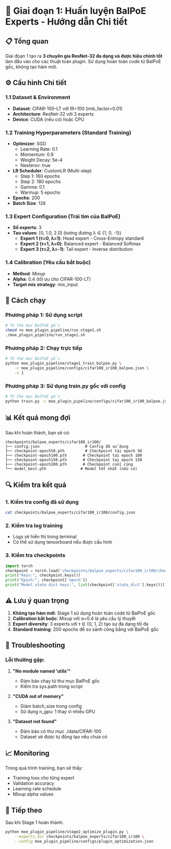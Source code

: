 # 🎯 Giai đoạn 1: Huấn luyện BalPoE Experts - Hướng dẫn Chi tiết

## 📋 Tổng quan

Giai đoạn 1 tạo ra **3 chuyên gia ResNet-32 đa dạng và được hiệu chỉnh tốt** làm đầu vào cho các thuật toán plugin. Sử dụng hoàn toàn code từ BalPoE gốc, không tạo hàm mới.

## ⚙️ Cấu hình Chi tiết

### 1.1 Dataset & Environment
- **Dataset**: CIFAR-100-LT với IR=100 (imb_factor=0.01)
- **Architecture**: ResNet-32 với 3 experts
- **Device**: CUDA (nếu có) hoặc CPU

### 1.2 Training Hyperparameters (Standard Training)
- **Optimizer**: SGD
  - Learning Rate: 0.1
  - Momentum: 0.9
  - Weight Decay: 5e-4
  - Nesterov: true
- **LR Scheduler**: CustomLR (Multi-step)
  - Step 1: 160 epochs
  - Step 2: 180 epochs
  - Gamma: 0.1
  - Warmup: 5 epochs
- **Epochs**: 200
- **Batch Size**: 128

### 1.3 Expert Configuration (Trái tim của BalPoE)
- **Số experts**: 3
- **Tau values**: [0, 1.0, 2.0] (tương đương λ ∈ {1, 0, -1})
  - **Expert 1 (τ=0, λ=1)**: Head expert - Cross-Entropy standard
  - **Expert 2 (τ=1, λ=0)**: Balanced expert - Balanced Softmax  
  - **Expert 3 (τ=2, λ=-1)**: Tail expert - Inverse distribution

### 1.4 Calibration (Yêu cầu bắt buộc)
- **Method**: Mixup
- **Alpha**: 0.4 (tối ưu cho CIFAR-100-LT)
- **Target mix strategy**: mix_input

## 🚀 Cách chạy

### Phương pháp 1: Sử dụng script
```bash
# Từ thư mục BalPoE gốc
chmod +x moe_plugin_pipeline/run_stage1.sh
./moe_plugin_pipeline/run_stage1.sh
```

### Phương pháp 2: Chạy trực tiếp
```bash
# Từ thư mục BalPoE gốc
python moe_plugin_pipeline/stage1_train_balpoe.py \
    -c moe_plugin_pipeline/configs/cifar100_ir100_balpoe.json \
    -s 1
```

### Phương pháp 3: Sử dụng train.py gốc với config
```bash
# Từ thư mục BalPoE gốc
python train.py -c moe_plugin_pipeline/configs/cifar100_ir100_balpoe.json -s 1
```

## 📊 Kết quả mong đợi

Sau khi hoàn thành, bạn sẽ có:

```
checkpoints/balpoe_experts/cifar100_ir100/
├── config.json                    # Config đã sử dụng
├── checkpoint-epoch50.pth         # Checkpoint tại epoch 50
├── checkpoint-epoch100.pth       # Checkpoint tại epoch 100
├── checkpoint-epoch150.pth       # Checkpoint tại epoch 150
├── checkpoint-epoch200.pth       # Checkpoint cuối cùng
└── model_best.pth               # Model tốt nhất (nếu có)
```

## 🔍 Kiểm tra kết quả

### 1. Kiểm tra config đã sử dụng
```bash
cat checkpoints/balpoe_experts/cifar100_ir100/config.json
```

### 2. Kiểm tra log training
- Logs sẽ hiển thị trong terminal
- Có thể sử dụng tensorboard nếu được cấu hình

### 3. Kiểm tra checkpoints
```python
import torch
checkpoint = torch.load('checkpoints/balpoe_experts/cifar100_ir100/checkpoint-epoch200.pth')
print("Keys:", checkpoint.keys())
print("Epoch:", checkpoint['epoch'])
print("Model state dict keys:", list(checkpoint['state_dict'].keys())[:5])
```

## ⚠️ Lưu ý quan trọng

1. **Không tạo hàm mới**: Stage 1 sử dụng hoàn toàn code từ BalPoE gốc
2. **Calibration bắt buộc**: Mixup với α=0.4 là yêu cầu lý thuyết
3. **Expert diversity**: 3 experts với τ ∈ {0, 1, 2} tạo sự đa dạng tối đa
4. **Standard training**: 200 epochs để so sánh công bằng với BalPoE gốc

## 🐛 Troubleshooting

### Lỗi thường gặp:

1. **"No module named 'utils'"**
   - Đảm bảo chạy từ thư mục BalPoE gốc
   - Kiểm tra sys.path trong script

2. **"CUDA out of memory"**
   - Giảm batch_size trong config
   - Sử dụng n_gpu: 1 thay vì nhiều GPU

3. **"Dataset not found"**
   - Đảm bảo có thư mục ./data/CIFAR-100
   - Dataset sẽ được tự động tạo nếu chưa có

## 📈 Monitoring

Trong quá trình training, bạn sẽ thấy:
- Training loss cho từng expert
- Validation accuracy
- Learning rate schedule
- Mixup alpha values

## 🔄 Tiếp theo

Sau khi Stage 1 hoàn thành:
```bash
python moe_plugin_pipeline/stage2_optimize_plugin.py \
    --experts_dir checkpoints/balpoe_experts/cifar100_ir100 \
    --config moe_plugin_pipeline/configs/plugin_optimization.json
```
